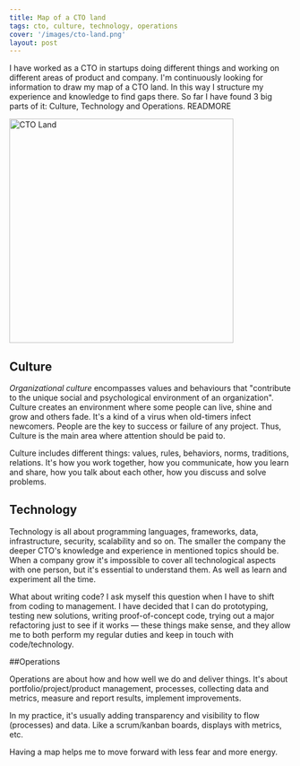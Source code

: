 ```yaml
---
title: Map of a CTO land
tags: cto, culture, technology, operations
cover: '/images/cto-land.png'
layout: post
---
```


I have worked as a CTO in startups doing different things and working on different areas of product and company. I'm continuously looking for information to draw my map of a CTO land. In this way I structure my experience and knowledge to find gaps there. So far I have found 3 big parts of it: Culture, Technology and Operations. READMORE

<img src="/images/cto-land.png" alt="CTO Land" style="width: 400px;"/>

## Culture

*Organizational culture* encompasses values and behaviours that "contribute to the unique social and psychological environment of an organization". Culture creates an environment where some people can live, shine and grow and others fade. It's a kind of a virus when old-timers infect newcomers. People are the key to success or failure of any project. Thus, Culture is the main area where attention should be paid to.

Culture includes different things: values, rules, behaviors, norms, traditions, relations. It's how you work together, how you communicate, how you learn and share, how you talk about each other, how you discuss and solve problems.

## Technology

Technology is all about programming languages, frameworks, data, infrastructure, security, scalability and so on. The smaller the company the deeper CTO's knowledge and experience in mentioned topics should be. When a company grow it's impossible to cover all technological aspects with one person, but it's essential to understand them. As well as learn and experiment all the time.

What about writing code? I ask myself this question when I have to shift from coding to management. I have decided that I can do prototyping, testing new solutions, writing proof-of-concept code, trying out a major refactoring just to see if it works — these things make sense, and they allow me to both perform my regular duties and keep in touch with code/technology.

##Operations

Operations are about how and how well we do and deliver things. It's about portfolio/project/product management, processes, collecting data and metrics, measure and report results, implement improvements.

In my practice, it's usually adding transparency and visibility to flow (processes) and data. Like a scrum/kanban boards, displays with metrics, etc.

Having a map helps me to move forward with less fear and more energy.

